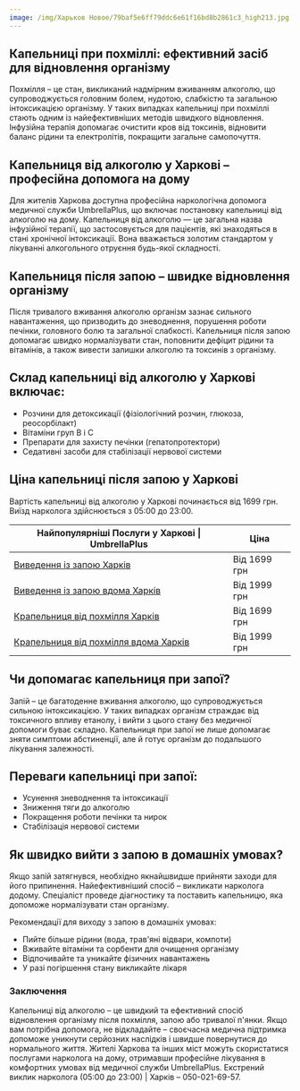 ```yaml
---
image: /img/Харьков Новое/79baf5e6ff79ddc6e61f16bd8b2861c3_high213.jpg
---
```


## Капельниці при похміллі: ефективний засіб для відновлення організму

Похмілля – це стан, викликаний надмірним вживанням алкоголю, що супроводжується головним болем, нудотою, слабкістю та загальною інтоксикацією організму. У таких випадках капельниці при похміллі стають одним із найефективніших методів швидкого відновлення. Інфузійна терапія допомагає очистити кров від токсинів, відновити баланс рідини та електролітів, покращити загальне самопочуття.

## Капельниця від алкоголю у Харкові – професійна допомога на дому

Для жителів Харкова доступна професійна наркологічна допомога медичної служби UmbrellaPlus, що включає постановку капельниці від алкоголю на дому. Капельниця від алкоголю — це загальна назва інфузійної терапії, що застосовується для пацієнтів, які знаходяться в стані хронічної інтоксикації. Вона вважається золотим стандартом у лікуванні алкогольного отруєння будь-якої складності.

## Капельниця після запою – швидке відновлення організму

Після тривалого вживання алкоголю організм зазнає сильного навантаження, що призводить до зневоднення, порушення роботи печінки, головного болю та загальної слабкості. Капельниця після запою допомагає швидко нормалізувати стан, поповнити дефіцит рідини та вітамінів, а також вивести залишки алкоголю та токсинів з організму.

## Склад капельниці від алкоголю у Харкові включає:

* Розчини для детоксикації (фізіологічний розчин, глюкоза, реосорбілакт) 
* Вітаміни груп В і С 
* Препарати для захисту печінки (гепатопротектори) 
* Седативні засоби для стабілізації нервової системи 

## Ціна капельниці після запою у Харкові

Вартість капельниці від алкоголю у Харкові починається від 1699 грн. Виїзд нарколога здійснюється з 05:00 до 23:00.

| Найпопулярніші Послуги у Харкові \| UmbrellaPlus                                                                           | Ціна         |
| -------------------------------------------------------------------------------------------------------------------------- | ------------ |
| [Виведення із запою Харків](https://umbrella-plus.com.ua/uk/kharkiv/vivod-iz-zapoia-kharkiv-ua/)                           | Від 1699 грн |
| [Виведення із запою вдома Харків](https://umbrella-plus.com.ua/uk/kharkiv/vivod-iz-zapoia-na-domy-kharkiv-ua/)             | Від 1999 грн |
| [Крапельниця від похмілля Харків](https://umbrella-plus.com.ua/uk/kharkiv/kapelnica_ot_alkogola_kharkiv-ua/)               | Від 1699 грн |
| [Крапельниця від похмілля вдома Харків](https://umbrella-plus.com.ua/uk/kharkiv/kapelnica_ot_alkogola_na_domy_kharkiv_ua/) | Від 1999 грн |

## Чи допомагає капельниця при запої?

Запій – це багатоденне вживання алкоголю, що супроводжується сильною інтоксикацією. У таких випадках організм страждає від токсичного впливу етанолу, і вийти з цього стану без медичної допомоги буває складно. Капельниця при запої не лише допомагає зняти симптоми абстиненції, але й готує організм до подальшого лікування залежності.

## Переваги капельниці при запої:

* Усунення зневоднення та інтоксикації 
* Зниження тяги до алкоголю 
* Покращення роботи печінки та нирок 
* Стабілізація нервової системи 

## Як швидко вийти з запою в домашніх умовах?

Якщо запій затягнувся, необхідно якнайшвидше прийняти заходи для його припинення. Найефективніший спосіб – викликати нарколога додому. Спеціаліст проведе діагностику та поставить капельницю, яка допоможе нормалізувати стан організму.

Рекомендації для виходу з запою в домашніх умовах:

* Пийте більше рідини (вода, трав'яні відвари, компоти) 
* Вживайте вітаміни та сорбенти для очищення організму 
* Відпочивайте та уникайте фізичних навантажень 
* У разі погіршення стану викликайте лікаря 

### Заключення

Капельниці від алкоголю – це швидкий та ефективний спосіб відновлення організму після похмілля, запою або тривалої п'янки. Якщо вам потрібна допомога, не відкладайте – своєчасна медична підтримка допоможе уникнути серйозних наслідків і швидше повернутися до нормального життя. Жителі Харкова та інших міст можуть скористатися послугами нарколога на дому, отримавши професійне лікування в комфортних умовах від медичної служби UmbrellaPlus.
Екстрений виклик нарколога (05:00 до 23:00) | Харків – 050-021-69-57.
